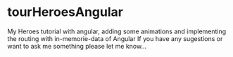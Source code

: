 # tourHeroesAngular
My Heroes tutorial with angular, adding some animations and implementing the routing with in-memorie-data of Angular
If you have any sugestions or want to ask me something please let me know...
